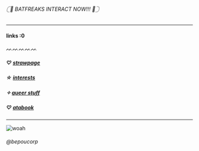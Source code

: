 ###### 𓊆🦇 BATFREAKS INTERACT NOW!!! 🦇𓊇
 ***
 #### links  :0
 ᨓᨓᨓᨓᨓ
##### ♡ [strawpage](https://fakegun.straw.page) 
##### ☆ [interests](https://rentry.co/DisturbMe)
##### ✧ [queer stuff](https://en.pronouns.page/@fakegun)
##### ♡ [atabook](https://samestitch.atabook.org/?page=1)
 ***
 ![woah](https://files.catbox.moe/nawh37.png)
###### @bepoucorp
